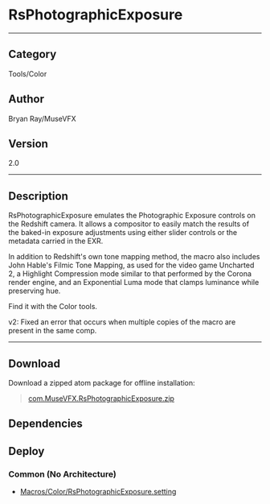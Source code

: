 # RsPhotographicExposure
___

## Category
Tools/Color

## Author
Bryan Ray/MuseVFX

## Version
2.0

___

## Description
<p>RsPhotographicExposure emulates the Photographic Exposure controls on the Redshift camera. It allows a compositor to easily match the results of the baked-in exposure adjustments using either slider controls or the metadata carried in the EXR. </p>

<p>In addition to Redshift's own tone mapping method, the macro also includes John Hable's Filmic Tone Mapping, as used for the video game Uncharted 2, a Highlight Compression mode similar to that performed by the Corona render engine, and an Exponential Luma mode that clamps luminance while preserving hue.</p>

<p>Find it with the Color tools.</p>

<p>v2: Fixed an error that occurs when multiple copies of the macro are present in the same comp.</p>

___

## Download

Download a zipped atom package for offline installation:
> [com.MuseVFX.RsPhotographicExposure.zip](https://gitlab.com/WeSuckLess/Reactor/-/archive/master/Reactor-master.zip?path=Atoms/com.MuseVFX.RsPhotographicExposure)  

## Dependencies

## Deploy

### Common (No Architecture)

<ul>
<li><a href="https://gitlab.com/WeSuckLess/Reactor/-/blob/master/Atoms/com.MuseVFX.RsPhotographicExposure/Macros/Color/RsPhotographicExposure.setting?ref_type=heads">Macros/Color/RsPhotographicExposure.setting</a></li>
</ul>
